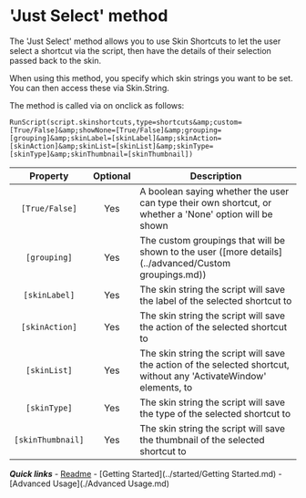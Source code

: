 # 'Just Select' method

The 'Just Select' method allows you to use Skin Shortcuts to let the user select a shortcut via the script, then have the details of their selection passed back to the skin.

When using this method, you specify which skin strings you want to be set. You can then access these via Skin.String.

The method is called via on onclick as follows:

`RunScript(script.skinshortcuts,type=shortcuts&amp;custom=[True/False]&amp;showNone=[True/False]&amp;grouping=[grouping]&amp;skinLabel=[skinLabel]&amp;skinAction=[skinAction]&amp;skinList=[skinList]&amp;skinType=[skinType]&amp;skinThumbnail=[skinThumbnail])`

| Property | Optional | Description |
| :------: | :------: | ----------- |
| `[True/False]` | Yes | A boolean saying whether the user can type their own shortcut, or whether a 'None' option will be shown |
| `[grouping]`| Yes | The custom groupings that will be shown to the user ([more details](../advanced/Custom groupings.md)) |
| `[skinLabel]` | Yes | The skin string the script will save the label of the selected shortcut to |
| `[skinAction]` | Yes | The skin string the script will save the action of the selected shortcut to |
| `[skinList]` | Yes | The skin string the script will save the action of the selected shortcut, without any 'ActivateWindow' elements, to |
| `[skinType]` | Yes | The skin string the script will save the type of the selected shortcut to |
| `[skinThumbnail]` | Yes | The skin string the script will save the thumbnail of the selected shortcut to |

***Quick links*** - [Readme](../../../README.md) - [Getting Started](../started/Getting Started.md) - [Advanced Usage](./Advanced Usage.md)